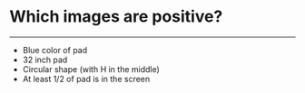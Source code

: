 # Which images are positive?

---

- Blue color of pad
- 32 inch pad
- Circular shape (with H in the middle)
- At least 1/2 of pad is in the screen